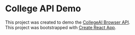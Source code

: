 # College API Demo

This project was created to demo the [CollegeAI Browser API](https://api.collegeai.com).  
This project was bootstrapped with [Create React App](https://github.com/facebookincubator/create-react-app).

